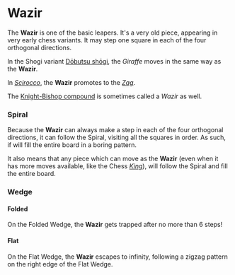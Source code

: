 # Wazir

The **Wazir** is one of the basic leapers. It's a very old piece, appearing
in very early chess variants. It may step one square in each of the
four orthogonal directions.

In the Shogi variant [D&#x14d;butsu sh&#x14d;gi](#wiki:Dobutsu_shogi),
the *Giraffe* moves in the same way as the **Wazir**.

In [*Scirocco*](#chess-v:rules/scirocco), the **Wazir** promotes
to the [*Zag*](zag.html).

The [Knight-Bishop compound](archbishop.html) is sometimes called a
*Wazir* as well.

### Spiral

Because the **Wazir** can always make a step in each of the four orthogonal
directions, it can follow the Spiral, visiting all the squares in order.
As such, if will fill the entire board in a boring pattern.

It also means that any piece which can move as the **Wazir** (even when
it has more moves available, like the Chess [*King*](king.html)), will
follow the Spiral and fill the entire board.

### Wedge

#### Folded

On the Folded Wedge, the **Wazir** gets trapped after no more than 6 steps!

#### Flat

On the Flat Wedge, the **Wazir** escapes to infinity, following a zigzag
pattern on the right edge of the Flat Wedge.
